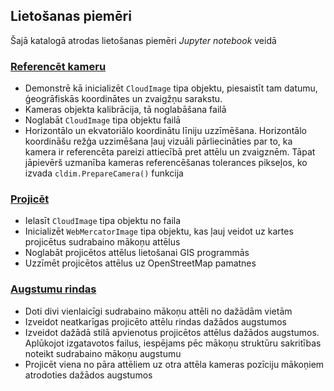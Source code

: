## Lietošanas piemēri 
Šajā katalogā atrodas lietošanas piemēri *Jupyter notebook* veidā

### [Referencēt kameru](ReferencetKameru.ipynb)
* Demonstrē kā inicializēt ```CloudImage``` tipa objektu, piesaistīt tam datumu, ģeogrāfiskās koordinātes un zvaigžņu sarakstu. 
* Kameras objekta kalibrācija, tā noglabāšana failā
* Noglabāt ```CloudImage``` tipa objektu failā
* Horizontālo un ekvatoriālo koordinātu līniju uzzīmēšana. Horizontālo koordināšu režģa uzzimēšana ļauj vizuāli pārliecināties par to, ka kamera ir referencēta pareizi attiecībā pret attēlu un zvaigznēm. Tāpat jāpievērš uzmanība kameras referencēšanas tolerances pikseļos, ko izvada ```cldim.PrepareCamera()``` funkcija
### [Projicēt](Projicet.ipynb)
* Ielasīt ```CloudImage``` tipa objektu no faila
* Inicializēt ```WebMercatorImage``` tipa objektu, kas ļauj veidot uz kartes projicētus sudrabaino mākoņu attēlus
* Noglabāt projicētos attēlus lietošanai GIS programmās
* Uzzīmēt projicētos attēlus uz OpenStreetMap pamatnes
### [Augstumu rindas](AugstumuRindas.ipynb)
* Doti divi vienlaicīgi sudrabaino mākoņu attēli no dažādām vietām
* Izveidot neatkarīgas projicēto attēlu rindas dažādos augstumos
* Izveidot dažādā stilā apvienotus projicētos attēlus dažādos augstumos. Aplūkojot izgatavotos failus, iespējams pēc mākoņu struktūru sakritības noteikt sudrabaino mākoņu augstumu
* Projicēt viena no pāra attēliem uz otra attēla kameras pozīciju mākoņiem atrodoties dažādos augstumos
